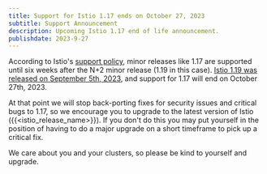 ```yaml
---
title: Support for Istio 1.17 ends on October 27, 2023
subtitle: Support Announcement
description: Upcoming Istio 1.17 end of life announcement.
publishdate: 2023-9-27
---
```


According to Istio's [support policy](/docs/releases/supported-releases#supported-releases/), minor releases like 1.17 are supported until six weeks after the N+2 minor release (1.19 in this case). [Istio 1.19 was released on September 5th, 2023](/news/releases/1.19.x/announcing-1.19/), and support for 1.17 will end on October 27th, 2023.

At that point we will stop back-porting fixes for security issues and critical bugs to 1.17, so we encourage you to upgrade to the latest version of Istio ({{<istio_release_name>}}). If you don't do this you may put yourself in the position of having to do a major upgrade on a short timeframe to pick up a critical fix.

We care about you and your clusters, so please be kind to yourself and upgrade.
